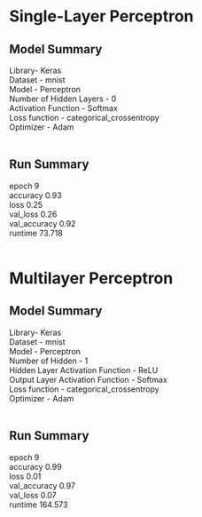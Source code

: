 # Single-Layer Perceptron
## Model Summary<br />
Library- Keras<br />
Dataset - mnist<br />
Model - Perceptron<br />
Number of Hidden Layers - 0<br />
Activation Function - Softmax<br />
Loss function - categorical_crossentropy<br />
Optimizer - Adam<br /><br />

## Run Summary<br />
epoch 9<br />
accuracy 0.93<br />
loss 0.25<br />
val_loss 0.26<br />
val_accuracy 0.92<br />
runtime 73.718<br /><br />

# Multilayer Perceptron
## Model Summary<br />
Library- Keras<br />
Dataset - mnist<br />
Model - Perceptron<br />
Number of Hidden - 1 <br />
Hidden Layer Activation Function - ReLU<br />
Output Layer Activation Function - Softmax<br />
Loss function - categorical_crossentropy<br />
Optimizer - Adam<br /><br />

## Run Summary<br />
epoch 9<br />
accuracy 0.99<br />
loss 0.01<br />
val_accuracy 0.97<br />
val_loss 0.07<br />
runtime 164.573<br />
